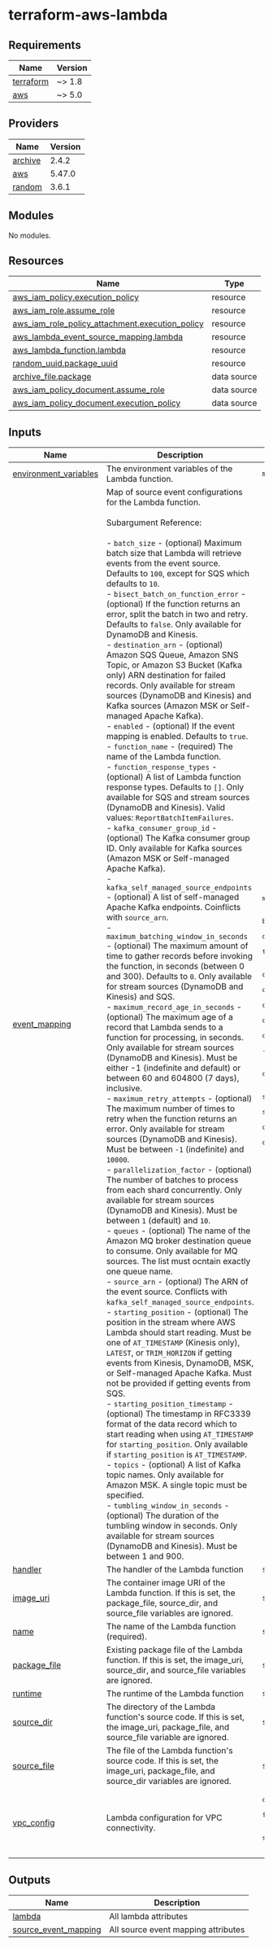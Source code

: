 # terraform-aws-lambda

<!-- BEGIN_TF_DOCS -->
## Requirements

| Name | Version |
|------|---------|
| <a name="requirement_terraform"></a> [terraform](#requirement\_terraform) | ~> 1.8 |
| <a name="requirement_aws"></a> [aws](#requirement\_aws) | ~> 5.0 |

## Providers

| Name | Version |
|------|---------|
| <a name="provider_archive"></a> [archive](#provider\_archive) | 2.4.2 |
| <a name="provider_aws"></a> [aws](#provider\_aws) | 5.47.0 |
| <a name="provider_random"></a> [random](#provider\_random) | 3.6.1 |

## Modules

No modules.

## Resources

| Name | Type |
|------|------|
| [aws_iam_policy.execution_policy](https://registry.terraform.io/providers/hashicorp/aws/latest/docs/resources/iam_policy) | resource |
| [aws_iam_role.assume_role](https://registry.terraform.io/providers/hashicorp/aws/latest/docs/resources/iam_role) | resource |
| [aws_iam_role_policy_attachment.execution_policy](https://registry.terraform.io/providers/hashicorp/aws/latest/docs/resources/iam_role_policy_attachment) | resource |
| [aws_lambda_event_source_mapping.lambda](https://registry.terraform.io/providers/hashicorp/aws/latest/docs/resources/lambda_event_source_mapping) | resource |
| [aws_lambda_function.lambda](https://registry.terraform.io/providers/hashicorp/aws/latest/docs/resources/lambda_function) | resource |
| [random_uuid.package_uuid](https://registry.terraform.io/providers/hashicorp/random/latest/docs/resources/uuid) | resource |
| [archive_file.package](https://registry.terraform.io/providers/hashicorp/archive/latest/docs/data-sources/file) | data source |
| [aws_iam_policy_document.assume_role](https://registry.terraform.io/providers/hashicorp/aws/latest/docs/data-sources/iam_policy_document) | data source |
| [aws_iam_policy_document.execution_policy](https://registry.terraform.io/providers/hashicorp/aws/latest/docs/data-sources/iam_policy_document) | data source |

## Inputs

| Name | Description | Type | Default | Required |
|------|-------------|------|---------|:--------:|
| <a name="input_environment_variables"></a> [environment\_variables](#input\_environment\_variables) | The environment variables of the Lambda function. | `map(string)` | `{}` | no |
| <a name="input_event_mapping"></a> [event\_mapping](#input\_event\_mapping) | Map of source event configurations for the Lambda function.<br><br>  Subargument Reference:<br><br>  - `batch_size` - (optional) Maximum batch size that Lambda will retrieve events from the event source.  Defaults to `100`, except for SQS which defaults to `10`.<br>  - `bisect_batch_on_function_error` - (optional) If the function returns an error, split the batch in two and retry. Defaults to `false`.  Only available for DynamoDB and Kinesis.<br>  - `destination_arn` - (optional) Amazon SQS Queue, Amazon SNS Topic, or Amazon S3 Bucket (Kafka only) ARN destination for failed records.  Only available for stream sources (DynamoDB and Kinesis) and Kafka sources (Amazon MSK or Self-managed Apache Kafka).<br>  - `enabled` - (optional) If the event mapping is enabled.  Defaults to `true`.<br>  - `function_name` - (required) The name of the Lambda function.<br>  - `function_response_types` - (optional) A list of Lambda function response types.  Defaults to `[]`.  Only available for SQS and stream sources (DynamoDB and Kinesis).  Valid values: `ReportBatchItemFailures`.<br>  - `kafka_consumer_group_id` - (optional) The Kafka consumer group ID.  Only available for Kafka sources (Amazon MSK or Self-managed Apache Kafka).<br>  - `kafka_self_managed_source_endpoints` - (optional) A list of self-managed Apache Kafka endpoints.  Coinflicts with `source_arn`.<br>  - `maximum_batching_window_in_seconds` - (optional) The maximum amount of time to gather records before invoking the function, in seconds (between 0 and 300).  Defaults to `0`.  Only available for stream sources (DynamoDB and Kinesis) and SQS.<br>  - `maximum_record_age_in_seconds` - (optional) The maximum age of a record that Lambda sends to a function for processing, in seconds.  Only available for stream sources (DynamoDB and Kinesis).  Must be either -1 (indefinite and default) or between 60 and 604800 (7 days), inclusive.<br>  - `maximum_retry_attempts` - (optional) The maximum number of times to retry when the function returns an error.  Only available for stream sources (DynamoDB and Kinesis).  Must be between `-1` (indefinite) and `10000`.<br>  - `parallelization_factor` - (optional) The number of batches to process from each shard concurrently.  Only available for stream sources (DynamoDB and Kinesis).  Must be between `1` (default) and `10`.<br>  - `queues` - (optional) The name of the Amazon MQ broker destination queue to consume.  Only available for MQ sources.  The list must ocntain exactly one queue name.<br>  - `source_arn` - (optional) The ARN of the event source.  Conflicts with `kafka_self_managed_source_endpoints`.<br>  - `starting_position` - (optional) The position in the stream where AWS Lambda should start reading.  Must be one of `AT_TIMESTAMP` (Kinesis only), `LATEST`, or `TRIM_HORIZON` if getting events from Kinesis, DynamoDB, MSK, or Self-managed Apache Kafka.  Must not be provided if getting events from SQS.<br>  - `starting_position_timestamp` - (optional) The timestamp in RFC3339 format of the data record which to start reading when using `AT_TIMESTAMP` for `starting_position`.  Only available if `starting_position` is `AT_TIMESTAMP`.<br>  - `topics` - (optional) A list of Kafka topic names.  Only available for Amazon MSK.  A single topic must be specified.<br>  - `tumbling_window_in_seconds` - (optional) The duration of the tumbling window in seconds.  Only available for stream sources (DynamoDB and Kinesis).  Must be between 1 and 900. | <pre>map(object({<br>    batch_size                          = optional(number, 100)<br>    bisect_batch_on_function_error      = optional(bool, false)<br>    destination_arn                     = optional(string, null)<br>    enabled                             = optional(bool, true)<br>    function_name                       = string<br>    function_response_types             = optional(list(string), [])<br>    kafka_consumer_group_id             = optional(string, null)<br>    kafka_self_managed_source_endpoints = optional(list(string), [])<br>    maximum_batching_window_in_seconds  = optional(number, null)<br>    maximum_record_age_in_seconds       = optional(number, -1)<br>    maximum_retry_attempts              = optional(number, -1)<br>    parallelization_factor              = optional(number, 1)<br>    queues                              = optional(list(string), [])<br>    source_arn                          = optional(string, null)<br>    starting_position                   = optional(string, null)<br>    starting_position_timestamp         = optional(string, null)<br>    topics                              = optional(list(string), [])<br>    tumbling_window_in_seconds          = optional(number, null)<br>  }))</pre> | `{}` | no |
| <a name="input_handler"></a> [handler](#input\_handler) | The handler of the Lambda function | `string` | n/a | yes |
| <a name="input_image_uri"></a> [image\_uri](#input\_image\_uri) | The container image URI of the Lambda function. If this is set, the package\_file, source\_dir, and source\_file variables are ignored. | `string` | `null` | no |
| <a name="input_name"></a> [name](#input\_name) | The name of the Lambda function (required). | `string` | n/a | yes |
| <a name="input_package_file"></a> [package\_file](#input\_package\_file) | Existing package file of the Lambda function. If this is set, the image\_uri, source\_dir, and source\_file variables are ignored. | `string` | `null` | no |
| <a name="input_runtime"></a> [runtime](#input\_runtime) | The runtime of the Lambda function | `string` | n/a | yes |
| <a name="input_source_dir"></a> [source\_dir](#input\_source\_dir) | The directory of the Lambda function's source code. If this is set, the image\_uri, package\_file, and source\_file variable are ignored. | `string` | `null` | no |
| <a name="input_source_file"></a> [source\_file](#input\_source\_file) | The file of the Lambda function's source code. If this is set, the image\_uri, package\_file, and source\_dir variables are ignored. | `string` | `null` | no |
| <a name="input_vpc_config"></a> [vpc\_config](#input\_vpc\_config) | Lambda configuration for VPC connectivity. | <pre>object({<br>    ipv6_allowed_for_dual_stack = optional(bool, false)<br>    security_group_ids          = optional(list(string), [])<br>    subnet_ids                  = optional(list(string), [])<br>  })</pre> | `null` | no |

## Outputs

| Name | Description |
|------|-------------|
| <a name="output_lambda"></a> [lambda](#output\_lambda) | All lambda attributes |
| <a name="output_source_event_mapping"></a> [source\_event\_mapping](#output\_source\_event\_mapping) | All source event mapping attributes |
<!-- END_TF_DOCS -->